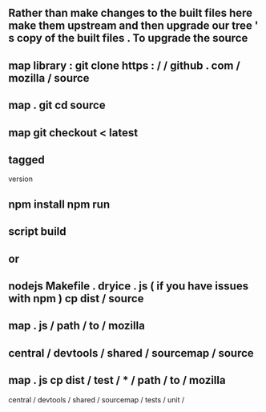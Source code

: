 Rather
than
make
changes
to
the
built
files
here
make
them
upstream
and
then
upgrade
our
tree
'
s
copy
of
the
built
files
.
To
upgrade
the
source
-
map
library
:
git
clone
https
:
/
/
github
.
com
/
mozilla
/
source
-
map
.
git
cd
source
-
map
git
checkout
<
latest
-
tagged
-
version
>
npm
install
npm
run
-
script
build
-
or
-
nodejs
Makefile
.
dryice
.
js
(
if
you
have
issues
with
npm
)
cp
dist
/
source
-
map
.
js
/
path
/
to
/
mozilla
-
central
/
devtools
/
shared
/
sourcemap
/
source
-
map
.
js
cp
dist
/
test
/
*
/
path
/
to
/
mozilla
-
central
/
devtools
/
shared
/
sourcemap
/
tests
/
unit
/
